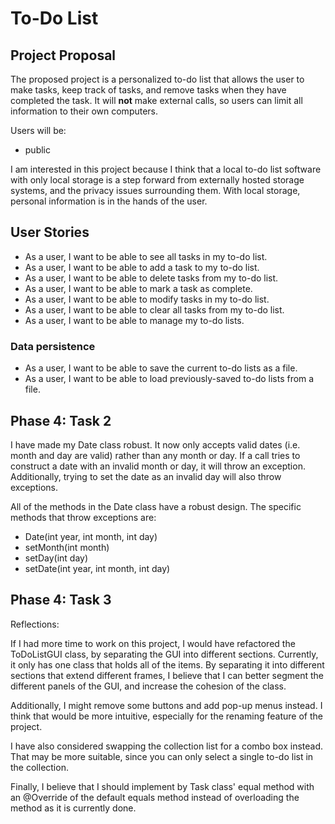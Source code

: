 # To-Do List

## Project Proposal

The proposed project is a personalized to-do list that allows the user to make tasks, keep track of tasks,
and remove tasks when they have completed the task. It will **not** make external calls, so users can limit 
all information to their own computers.

Users will be:
- public

I am interested in this project because I think that a local to-do list software with only local storage is
a step forward from externally hosted storage systems, and the privacy issues surrounding them. With local
storage, personal information is in the hands of the user.

## User Stories

- As a user, I want to be able to see all tasks in my to-do list.
- As a user, I want to be able to add a task to my to-do list.
- As a user, I want to be able to delete tasks from my to-do list.
- As a user, I want to be able to mark a task as complete.
- As a user, I want to be able to modify tasks in my to-do list.
- As a user, I want to be able to clear all tasks from my to-do list.
- As a user, I want to be able to manage my to-do lists.

### Data persistence

- As a user, I want to be able to save the current to-do lists as a file.
- As a user, I want to be able to load previously-saved to-do lists from a file.

## Phase 4: Task 2

I have made my Date class robust. It now only accepts valid dates (i.e. month and day are valid)
rather than any month or day. If a call tries to construct a date with an invalid month or day, 
it will throw an exception. Additionally, trying to set the date as an invalid day will also
throw exceptions.

All of the methods in the Date class have a robust design. The specific methods that throw
exceptions are:

- Date(int year, int month, int day)
- setMonth(int month)
- setDay(int day)
- setDate(int year, int month, int day)

## Phase 4: Task 3

Reflections:

If I had more time to work on this project, I would have refactored the ToDoListGUI class, by separating the 
GUI into different sections. Currently, it only has one class that holds all of the items. By separating it 
into different sections that extend different frames, I believe that I can better segment the different panels
of the GUI, and increase the cohesion of the class. 

Additionally, I might remove some buttons and add pop-up menus instead. I think that would be more intuitive,
especially for the renaming feature of the project.

I have also considered swapping the collection list for a combo box instead. That may be more suitable, since
you can only select a single to-do list in the collection.

Finally, I believe that I should implement by Task class' equal method with an @Override of the default equals
method instead of overloading the method as it is currently done.


